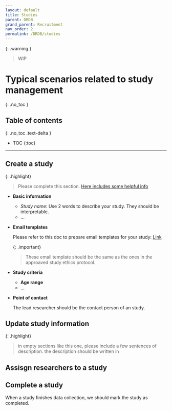 ```yaml
---
layout: default
title: Studies
parent: DRDB
grand_parent: Recruitment
nav_order: 2
permalink: /DRDB/studies
---
```

{: .warning }
> WIP

# Typical scenarios related to study management
{: .no_toc }

## Table of contents
{: .no_toc .text-delta }

* TOC
{:toc}

---
## Create a study

{: .highlight}
> Please complete this section.
> [Here includes some helpful info](https://drdb.readthedocs.io/en/stable/MySQL%20Database.html#database-tables)

- **Basic information**
    * *Study name*: Use 2 words to describe your study. They should be interpretable.
    * ...

- **Email templates**

    Please refer to this doc to prepare email templates for your study: [Link](https://drdb.readthedocs.io/en/stable/Email%20Template.html)
    
    {: .important}
    > These email template should be the same as the ones in the approaved study ethics protocol.

- **Study criteria**
    * **Age range**
    * ...
- **Point of contact**

    The lead researcher should be the contact person of an study.


## Update study information
{: .highlight}
> in empty sections like this one, please include a few sentences of description.
> the description should be written in 

## Assisgn researchers to a study


## Complete a study
When a study finishes data collection, we should mark the study as completed.